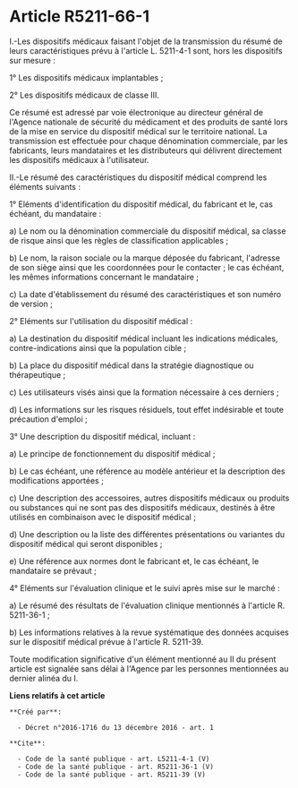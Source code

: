 # Article R5211-66-1

I.-Les dispositifs médicaux faisant l'objet de la transmission du résumé de leurs caractéristiques prévu à l'article L.
5211-4-1 sont, hors les dispositifs sur mesure : 

1° Les dispositifs médicaux implantables ; 

2° Les dispositifs médicaux de classe III. 

Ce résumé est adressé par voie électronique au directeur général de l'Agence nationale de sécurité du médicament et des
produits de santé lors de la mise en service du dispositif médical sur le territoire national. La transmission est effectuée
pour chaque dénomination commerciale, par les fabricants, leurs mandataires et les distributeurs qui délivrent directement
les dispositifs médicaux à l'utilisateur. 

II.-Le résumé des caractéristiques du dispositif médical comprend les éléments suivants : 

1° Eléments d'identification du dispositif médical, du fabricant et le, cas échéant, du mandataire : 

a) Le nom ou la dénomination commerciale du dispositif médical, sa classe de risque ainsi que les règles de classification
applicables ; 

b) Le nom, la raison sociale ou la marque déposée du fabricant, l'adresse de son siège ainsi que les coordonnées pour le
contacter ; le cas échéant, les mêmes informations concernant le mandataire ; 

c) La date d'établissement du résumé des caractéristiques et son numéro de version ; 

2° Eléments sur l'utilisation du dispositif médical : 

a) La destination du dispositif médical incluant les indications médicales, contre-indications ainsi que la population
cible ; 

b) La place du dispositif médical dans la stratégie diagnostique ou thérapeutique ; 

c) Les utilisateurs visés ainsi que la formation nécessaire à ces derniers ; 

d) Les informations sur les risques résiduels, tout effet indésirable et toute précaution d'emploi ; 

3° Une description du dispositif médical, incluant : 

a) Le principe de fonctionnement du dispositif médical ; 

b) Le cas échéant, une référence au modèle antérieur et la description des modifications apportées ; 

c) Une description des accessoires, autres dispositifs médicaux ou produits ou substances qui ne sont pas des dispositifs
médicaux, destinés à être utilisés en combinaison avec le dispositif médical ; 

d) Une description ou la liste des différentes présentations ou variantes du dispositif médical qui seront disponibles ; 

e) Une référence aux normes dont le fabricant et, le cas échéant, le mandataire se prévaut ; 

4° Eléments sur l'évaluation clinique et le suivi après mise sur le marché : 

a) Le résumé des résultats de l'évaluation clinique mentionnés à l'article R. 5211-36-1 ; 

b) Les informations relatives à la revue systématique des données acquises sur le dispositif médical prévue à l'article R.
5211-39. 

Toute modification significative d'un élément mentionné au II du présent article est signalée sans délai à l'Agence par les
personnes mentionnées au dernier alinéa du I.

**Liens relatifs à cet article**

	**Créé par**:

	  - Décret n°2016-1716 du 13 décembre 2016 - art. 1

	**Cite**:

	  - Code de la santé publique - art. L5211-4-1 (V)
	  - Code de la santé publique - art. R5211-36-1 (V)
	  - Code de la santé publique - art. R5211-39 (V)
